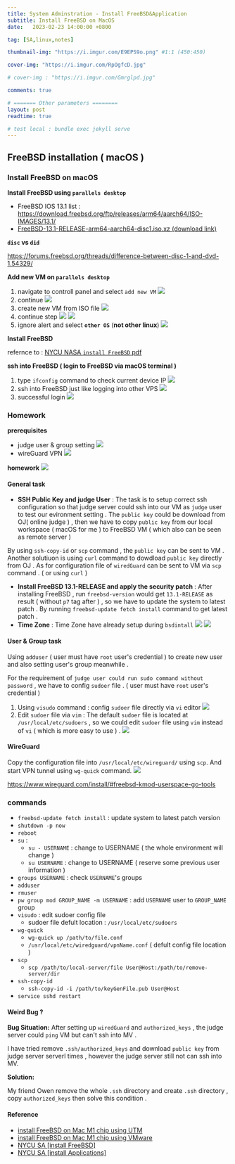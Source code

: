```yaml
---
title: System Adminstration - Install FreeBSD&Application
subtitle: Install FreeBSD on MacOS
date:   2023-02-23 14:00:00 +0800

tag: [SA,linux,notes]

thumbnail-img: "https://i.imgur.com/E9EPS9o.png" #1:1 (450:450)

cover-img: "https://i.imgur.com/RpOgfcD.jpg"

# cover-img : "https://i.imgur.com/Gmrglpd.jpg"

comments: true

# ======= Other parameters ========
layout: post
readtime: true

# test local : bundle exec jekyll serve
---
```



## FreeBSD installation ( macOS )
### Install FreeBSD on macOS
**Install FreeBSD using `parallels desktop`**
- FreeBSD IOS 13.1 list : https://download.freebsd.org/ftp/releases/arm64/aarch64/ISO-IMAGES/13.1/ 
-  [FreeBSD-13.1-RELEASE-arm64-aarch64-disc1.iso.xz (download link)](https://download.freebsd.org/ftp/releases/arm64/aarch64/ISO-IMAGES/13.1/FreeBSD-13.1-RELEASE-arm64-aarch64-disc1.iso.xz)

**`disc` vs `did`**

https://forums.freebsd.org/threads/difference-between-disc-1-and-dvd-1.54329/

**Add new VM on `parallels desktop`**

1. navigate to controll panel and select `add new VM`
![](https://i.imgur.com/psOYyxX.png)
2. continue
![](https://i.imgur.com/unYkfC2.png)
3. create new VM from ISO file
![](https://i.imgur.com/5Uqrek1.png)
4. continue step
![](https://i.imgur.com/xIPiGQ5.png)
![](https://i.imgur.com/2J77zlM.png)
5. ignore alert and select **`other OS`** (**not other linux**)
![](https://i.imgur.com/BvEEWLJ.png)

**Install FreeBSD**

refernce to : [NYCU NASA `install FreeBSD` pdf ](https://nasa.cs.nycu.edu.tw/sa/2022//slides/01_Install_FreeBSD.pdf)

**ssh into FreeBSD ( login to FreeBSD via macOS terminal )**

1. type `ifconfig` command to check current device IP
![](https://i.imgur.com/Na3JHTB.png)
2. ssh into FreeBSD just like logging into other VPS
![](https://i.imgur.com/BQYJWRs.png)
3. successful login
![](https://i.imgur.com/DtAVQsJ.png)

### Homework

**prerequisites**
- judge user & group setting
![](https://i.imgur.com/XwP2TO3.png)
- wireGuard VPN
![](https://i.imgur.com/49ca2bO.png)

**homework**
![](https://i.imgur.com/9O3WrjZ.png)

#### General task
- **SSH Public Key and judge User** : 
The task is to setup correct ssh configuration so that judge server could ssh into our VM as `judge` user to test our evironment setting .
The `public key` could be download from OJ( online judge ) , then we have to copy `public key` from our local workspace ( macOS for me ) to FreeBSD VM ( which also can be seen as remote server )

By using `ssh-copy-id` or `scp` command , the `public key` can be sent to VM .
Another solutiuon is using `curl` command to dowdload `public key` directly from OJ .
As for configuration file of `wiredGuard` can be sent to VM via `scp` command . ( or using `curl` )

- **Install FreeBSD 13.1-RELEASE and apply the security patch** : 
After installing FreeBSD , run `freebsd-version` would get `13.1-RELEASE` as result ( without `p7` tag after ) , so we have to update the system to latest patch . By running `freebsd-update fetch install` command to get latest patch . 
- **Time Zone** : 
Time Zone have already setup during `bsdintall` 
![](https://i.imgur.com/LmrMCfJ.png)
![](https://i.imgur.com/6ckwR95.png)

#### User & Group task
Using `adduser` ( user must have `root` user's credential ) to create new user and also setting user's group meanwhile .

For the requirement of `judge user could run sudo command without password` , we have to config `sudoer` file . ( user must have `root` user's credential )

1. Using `visudo` command : 
config `sudoer` file directly via `vi` editor
![](https://i.imgur.com/1V51Gk2.png)
2. Edit `sudoer` file via `vim` : 
The default `sudoer` file is located at `/usr/local/etc/sudoers` , so we could edit `sudoer` file using `vim` instead of `vi` ( which is more easy to use ) .
![](https://i.imgur.com/HuXMivH.png)


#### WireGuard
Copy the configuration file into `/usr/local/etc/wireguard/` using `scp`.
And start VPN tunnel using `wg-quick` command.
![](https://i.imgur.com/lVqCi4t.png)



https://www.wireguard.com/install/#freebsd-kmod-userspace-go-tools

### commands
- `freebsd-update fetch install` : update system to latest patch version
- `shutdown -p now`
- `reboot`
- `su` : 
    - `su - USERNAME` : change to USERNAME ( the whole environment will change )
    - `su USERNAME` : change to USERNAME ( reserve some previous user information ) 
- `groups USERNAME` : check `USERNAME`'s groups
- `adduser`
- `rmuser`
- `pw group mod GROUP_NAME -m USERNAME` : add `USERNAME` user to `GROUP_NAME` group
- `visudo` : edit sudoer config file
    - sudoer file defult location : `/usr/local/etc/sudoers`
- `wg-quick`
    - `wg-quick up /path/to/file.conf`
    - `/usr/local/etc/wiredguard/vpnName.conf` ( defult config file location )
- `scp`
    - `scp /path/to/local-server/file User@Host:/path/to/remove-server/dir`
- `ssh-copy-id`
    - `ssh-copy-id -i /path/to/keyGenFile.pub User@Host`
- `service sshd restart`

#### Weird Bug ?

**Bug Situation:**
After setting up `wiredGuard` and `authorized_keys` , the judge server could `ping` VM but can't ssh into MV .

I have tried remove `.ssh/authorized_keys` and download `public key` from judge server serverl times , however the judge server still not can ssh into MV.

**Solution:**

My friend Owen remove the whole `.ssh` directory and create `.ssh` directory , copy `authorized_keys` then solve this condition . 




#### Reference

- [install FreeBSD on Mac M1 chip using UTM](https://opensourcedoc.com/freebsd/freebsd-on-utm/)
- [install FreeBSD on Mac M1 chip using VMware](https://hackmd.io/@nckunasa/FreeBSD_on_M1_Machine)
- [NYCU SA [install FreeBSD] ](https://nasa.cs.nycu.edu.tw/sa/2022//slides/02_Installing_Applications.pdf)
- [NYCU SA [install Applications] ](https://nasa.cs.nycu.edu.tw/sa/2022//slides/02_Installing_Applications.pdf)